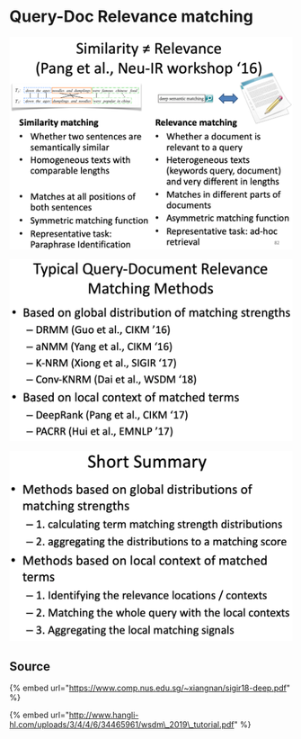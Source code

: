 # Query-Doc Relevance matching

![](../../../../../../../.gitbook/assets/lark20190528161213.png)

![](../../../../../../../.gitbook/assets/lark20190528161442.png)

![](../../../../../../../.gitbook/assets/lark20190528162657.png)

## Source

{% embed url="https://www.comp.nus.edu.sg/~xiangnan/sigir18-deep.pdf" %}

{% embed url="http://www.hangli-hl.com/uploads/3/4/4/6/34465961/wsdm\_2019\_tutorial.pdf" %}

